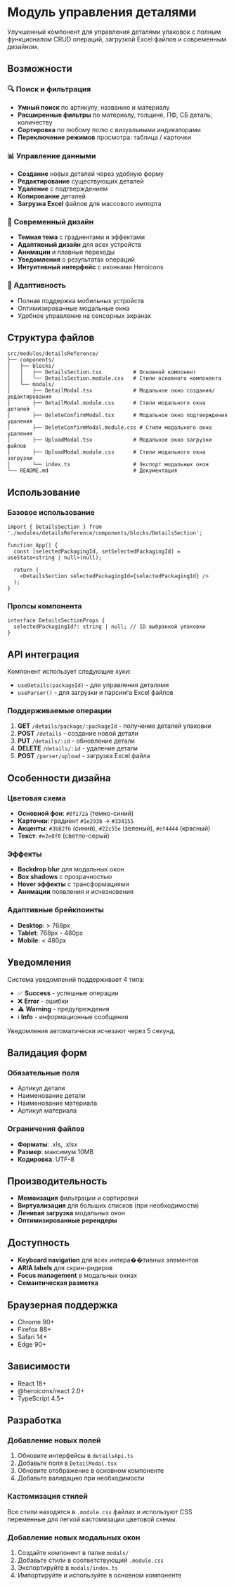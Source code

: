 # Модуль управления деталями

Улучшенный компонент для управления деталями упаковок с полным функционалом CRUD операций, загрузкой Excel файлов и современным дизайном.

## Возможности

### 🔍 Поиск и фильтрация
- **Умный поиск** по артикулу, названию и материалу
- **Расширенные фильтры** по материалу, толщине, ПФ, СБ деталь, количеству
- **Сортировка** по любому полю с визуальными индикаторами
- **Переключение режимов** просмотра: таблица / карточки

### 📊 Управление данными
- **Создание** новых деталей через удобную форму
- **Редактирование** существующих деталей
- **Удаление** с подтверждением
- **Копирование** деталей
- **Загрузка Excel** файлов для массового импорта

### 🎨 Современный дизайн
- **Темная тема** с градиентами и эффектами
- **Адаптивный дизайн** для всех устройств
- **Анимации** и плавные переходы
- **Уведомления** о результатах операций
- **Интуитивный интерфейс** с иконками Heroicons

### 📱 Адаптивность
- Полная поддержка мобильных устройств
- Оптимизированные модальные окна
- Удобное управление на сенсорных экранах

## Структура файлов

```
src/modules/detailsReference/
├── components/
│   ├── blocks/
│   │   ├── DetailsSection.tsx          # Основной компонент
│   │   └── DetailsSection.module.css   # Стили основного компонента
│   └── modals/
│       ├── DetailModal.tsx             # Модальное окно создания/редактирования
│       ├── DetailModal.module.css      # Стили модального окна деталей
│       ├── DeleteConfirmModal.tsx      # Модальное окно подтверждения удаления
│       ├── DeleteConfirmModal.module.css # Стили модального окна удаления
│       ├── UploadModal.tsx             # Модальное окно загрузки файлов
│       ├── UploadModal.module.css      # Стили модального окна загрузки
│       └── index.ts                    # Экспорт модальных окон
└── README.md                           # Документация
```

## Использование

### Базовое использование

```tsx
import { DetailsSection } from './modules/detailsReference/components/blocks/DetailsSection';

function App() {
  const [selectedPackagingId, setSelectedPackagingId] = useState<string | null>(null);

  return (
    <DetailsSection selectedPackagingId={selectedPackagingId} />
  );
}
```

### Пропсы компонента

```tsx
interface DetailsSectionProps {
  selectedPackagingId?: string | null; // ID выбранной упаковки
}
```

## API интеграция

Компонент использует следующие хуки:

- `useDetails(packageId)` - для управления деталями
- `useParser()` - для загрузки и парсинга Excel файлов

### Поддерживаемые операции

1. **GET** `/details/package/:packageId` - получение деталей упаковки
2. **POST** `/details` - создание новой детали
3. **PUT** `/details/:id` - обновление детали
4. **DELETE** `/details/:id` - удаление детали
5. **POST** `/parser/upload` - загрузка Excel файла

## Особенности дизайна

### Цветовая схема
- **Основной фон**: `#0f172a` (темно-синий)
- **Карточки**: градиент `#1e293b` → `#334155`
- **Акценты**: `#3b82f6` (синий), `#22c55e` (зеленый), `#ef4444` (красный)
- **Текст**: `#e2e8f0` (светло-серый)

### Эффекты
- **Backdrop blur** для модальных окон
- **Box shadows** с прозрачностью
- **Hover эффекты** с трансформациями
- **Анимации** появления и исчезновения

### Адаптивные брейкпоинты
- **Desktop**: > 768px
- **Tablet**: 768px - 480px  
- **Mobile**: < 480px

## Уведомления

Система уведомлений поддерживает 4 типа:
- ✅ **Success** - успешные операции
- ❌ **Error** - ошибки
- ⚠️ **Warning** - предупреждения
- ℹ️ **Info** - информационные сообщения

Уведомления автоматически исчезают через 5 секунд.

## Валидация форм

### Обязательные поля
- Артикул детали
- Наименование детали  
- Наименование материала
- Артикул материала

### Ограничения файлов
- **Форматы**: .xls, .xlsx
- **Размер**: максимум 10MB
- **Кодировка**: UTF-8

## Производительность

- **Мемоизация** фильтрации и сортировки
- **Виртуализация** для больших списков (при необходимости)
- **Ленивая загрузка** модальных окон
- **Оптимизированные ререндеры**

## Доступность

- **Keyboard navigation** для всех интера��тивных элементов
- **ARIA labels** для скрин-ридеров
- **Focus management** в модальных окнах
- **Семантическая разметка**

## Браузерная поддержка

- Chrome 90+
- Firefox 88+
- Safari 14+
- Edge 90+

## Зависимости

- React 18+
- @heroicons/react 2.0+
- TypeScript 4.5+

## Разработка

### Добавление новых полей

1. Обновите интерфейсы в `detailsApi.ts`
2. Добавьте поля в `DetailModal.tsx`
3. Обновите отображение в основном компоненте
4. Добавьте валидацию при необходимости

### Кастомизация стилей

Все стили находятся в `.module.css` файлах и используют CSS переменные для легкой кастомизации цветовой схемы.

### Добавление новых модальных окон

1. Создайте компонент в папке `modals/`
2. Добавьте стили в соответствующий `.module.css`
3. Экспортируйте в `modals/index.ts`
4. Импортируйте и используйте в основном компоненте